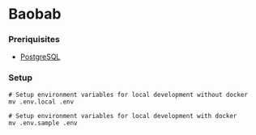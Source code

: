 # Baobab


### Preriquisites
* [PostgreSQL](https://www.postgresql.org)



### Setup 

```
# Setup environment variables for local development without docker
mv .env.local .env 

# Setup environment variables for local development with docker
mv .env.sample .env 


```


